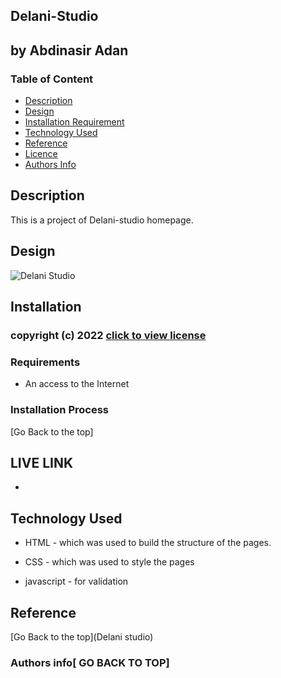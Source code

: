 ## Delani-Studio
## by Abdinasir Adan
### Table of Content

+ [Description](#description)
+ [Design](#design)
+ [Installation Requirement](#Installation)
+ [Technology Used](#technology-used)
+ [Reference](#reference)
+ [Licence](#licence)
+ [Authors Info](#author-Info)

## Description
<p>This is a project of Delani-studio homepage.</p>

## Design

![ Delani Studio](https://user-images.githubusercontent.com/100407328/161486899-b7a225c6-77be-40d7-b5c7-6e3df0e21658.jpg)


## Installation

### copyright (c) 2022 [click to view license](LICENSE)


### Requirements

* An access to the Internet

### Installation Process

[Go Back to the top]

## LIVE LINK

* 
## Technology Used
* HTML - which was used to build the structure of the pages.

* CSS - which was used to style the pages

* javascript - for validation

## Reference

[Go Back to the top](Delani studio)
### Authors info[ GO BACK TO TOP]
